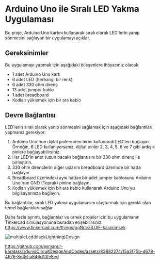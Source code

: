 # Arduino Uno ile Sıralı LED Yakma Uygulaması

Bu proje, Arduino Uno kartını kullanarak sıralı olarak LED'lerin yanıp sönmesini sağlayan bir uygulamayı açıklar.

## Gereksinimler

Bu uygulamayı yapmak için aşağıdaki bileşenlere ihtiyacınız olacak:

- 1 adet Arduino Uno kartı
- 6 adet LED (herhangi bir renk)
- 6 adet 330 ohm direnç
- 13 adet jumper kablo
- 1 adet breadboard
- Kodları yüklemek için bir ara kablo

## Devre Bağlantısı

LED'lerin sıralı olarak yanıp sönmesini sağlamak için aşağıdaki bağlantıları yapmanız gerekiyor:

1. Arduino Uno'nun dijital pinlerinden birini kullanarak LED'leri bağlayın. Örneğin, 6 LED kullanıyorsanız, dijital pinler 2, 3, 4, 5, 6 ve 7 gibi ardışık pinlere bağlayabilirsiniz.
2. Her LED'in anot (uzun bacak) bağlantısını bir 330 ohm direnç ile birleştirin.
3. 330 ohm dirençlerin diğer uçlarını breadboard üzerinde bir hatta bağlayın.
4. Breadboard üzerindeki aynı hattan bir adet jumper kablosunu Arduino Uno'nun GND (Toprak) pinine bağlayın.
5. Kodları yüklemek için bir ara kablo kullanarak Arduino Uno'yu bilgisayarınıza bağlayın.

Bu bağlantılar, sıralı LED yakma uygulamasını oluşturmak için gerekli olan temel bağlantıları sağlar.

Daha fazla ayrıntı, bağlantılar ve örnek projeler için bu uygulamanın Tinkercad simülasyonuna buradan erişebilirsiniz.
https://www.tinkercad.com/things/gpNdvZiLDIF-karasimsek

![multipleLed(blackLightning)Design](https://github.com/esmanur-karatas/ardunioCircuitDesignAndCodes/assets/83882274/e3a6b274-568e-470c-b175-3e17895721ae)




https://github.com/esmanur-karatas/ardunioCircuitDesignAndCodes/assets/83882274/15a3175b-d678-4976-8e46-a846d10fe8ed

